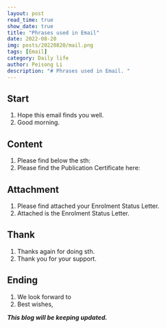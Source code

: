 ```yaml
---
layout: post
read_time: true
show_date: true
title: "Phrases used in Email"
date: 2022-08-20
img: posts/20220820/mail.png
tags: [Email]
category: Daily life
author: Peisong Li
description: "# Phrases used in Email. "
---
```


## Start

 1. Hope this email finds you well.
 2. Good morning.

## Content

 1. Please find below the sth:
 2. Please find the Publication Certificate here:

## Attachment

 1. Please find attached your Enrolment Status Letter.
 2. Attached is the Enrolment Status Letter.

## Thank

 1. Thanks again for doing sth.
 2. Thank you for your support.


## Ending

 1. We look forward to
 2. Best wishes,

***This blog will be keeping updated.***


